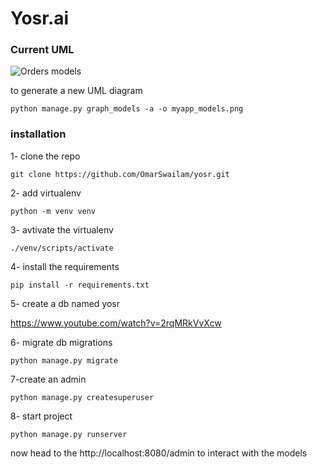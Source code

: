 # Yosr.ai
### Current UML
![Orders models](https://github.com/m-ayman-kh/yosr.ai/blob/main/myapp_models.png?raw=true)

to generate a new UML diagram 
```
python manage.py graph_models -a -o myapp_models.png   
```
### installation
1- clone the repo
```
git clone https://github.com/OmarSwailam/yosr.git
```
2- add virtualenv 
```
python -m venv venv
```
3- avtivate the virtualenv
```
./venv/scripts/activate
```
4- install the requirements
```
pip install -r requirements.txt
```
5- create a db named yosr

https://www.youtube.com/watch?v=2rqMRkVvXcw

6- migrate db migrations
```
python manage.py migrate
```
7-create an admin
```
python manage.py createsuperuser
```
8- start project
```
python manage.py runserver
```
now head to the http://localhost:8080/admin to interact with the models
